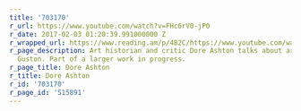 ```yaml
---
title: '703170'
r_url: https://www.youtube.com/watch?v=FHc6rV0-jP0
r_date: 2017-02-03 01:20:39.991000000 Z
r_wrapped_url: https://www.reading.am/p/4B2C/https://www.youtube.com/watch?v=FHc6rV0-jP0
r_page_description: Art historian and critic Dore Ashton talks about artist Philip
  Guston. Part of a larger work in progress.
r_page_title: Dore Ashton
r_title: Dore Ashton
r_id: '703170'
r_page_id: '515891'
---
```


